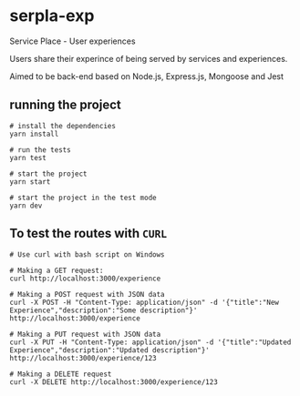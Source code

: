 # serpla-exp
Service Place - User experiences

Users share their experince of being served by services and experiences.

Aimed to be back-end based on Node.js, Express.js, Mongoose and Jest

## running the project

```
# install the dependencies
yarn install

# run the tests
yarn test

# start the project
yarn start

# start the project in the test mode
yarn dev
```

## To test the routes with `CURL`

```
# Use curl with bash script on Windows

# Making a GET request:
curl http://localhost:3000/experience

# Making a POST request with JSON data
curl -X POST -H "Content-Type: application/json" -d '{"title":"New Experience","description":"Some description"}' http://localhost:3000/experience

# Making a PUT request with JSON data
curl -X PUT -H "Content-Type: application/json" -d '{"title":"Updated Experience","description":"Updated description"}' http://localhost:3000/experience/123

# Making a DELETE request
curl -X DELETE http://localhost:3000/experience/123
```
